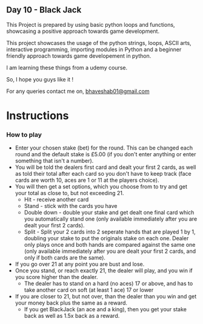 ## Day 10 - Black Jack

This Project is prepared by using basic python loops and functions, showcasing a positive approach towards game development.

This project showcases the usage of the python strings, loops, ASCII arts, interactive programming, importing modules in Python and a beginner friendly approach towards game developement in python.

I am learning these things from a udemy course.

So, I hope you guys like it !

For any queries contact me on, bhaveshab01@gmail.com

# Instructions

### How to play
- Enter your chosen stake (bet) for the round. This can be changed each round and the default stake is £5.00 (if you don't enter anything or enter something that isn't a number).
- You will be told the dealers first card and dealt your first 2 cards, as well as told their total after each card so you don't have to keep track (face cards are worth 10, aces are 1 or 11 at the players choice).
- You will then get a set options, which you choose from to try and get your total as close to, but not exceeding 21.
  - Hit - receive another card 
  - Stand - stick with the cards you have
  - Double down - double your stake and get dealt one final card which you automatically stand one (only available immediately after you are dealt your first 2 cards).
  - Split - Split your 2 cards into 2 seperate hands that are played 1 by 1, doubling your stake to put the originals stake on each one. Dealer only plays once and both hands are compared against the same one (only available immediately after you are dealt your first 2 cards, and only if both cards are the same).
- If you go over 21 at any point you are bust and lose.
- Once you stand, or reach exactly 21, the dealer will play, and you win if you score higher than the dealer.
  - The dealer has to stand on a hard (no aces) 17 or above, and has to take another card on soft (at least 1 ace) 17 or lower
- If you are closer to 21, but not over, than the dealer than you win and get your money back plus the same as a reward.
  - If you get BlackJack (an ace and a king), then you get your stake back as well as 1.5x back as a reward.


